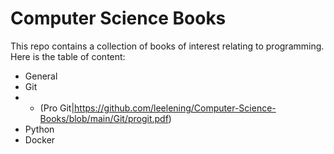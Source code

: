 # Computer Science Books
This repo contains a collection of books of interest relating to programming. 
Here is the table of content:
* General
* Git
* * (Pro Git|https://github.com/leelening/Computer-Science-Books/blob/main/Git/progit.pdf)
* Python
* Docker
